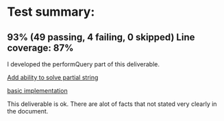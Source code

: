 # Test summary:
## 93% (49 passing, 4 failing, 0 skipped) Line coverage: 87%

I developed the performQuery part of this deliverable.

[Add ability to solve partial string](https://github.com/CS310-2017Jan/cpsc310project_team13/tree/fce5f1b944eb74146f811dbdd664e1d01bfe2657)

[basic implementation](https://github.com/CS310-2017Jan/cpsc310project_team13/tree/33cc11bf3ba2f83b99f69f6557f4ca0edc1053d9)

This deliverable is ok. There are alot of facts that not stated very clearly in the document.
